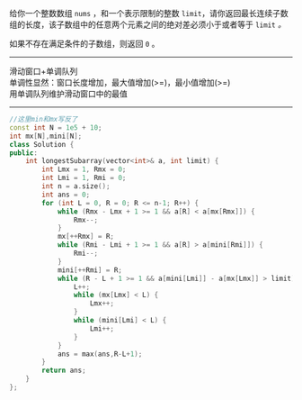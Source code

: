 给你一个整数数组 `nums` ，和一个表示限制的整数 `limit`，请你返回最长连续子数组的长度，该子数组中的任意两个元素之间的绝对差必须小于或者等于 `limit` _。_

如果不存在满足条件的子数组，则返回 `0` 。

---

滑动窗口+单调队列  
单调性显然：窗口长度增加，最大值增加(>=)，最小值增加(>=)  
用单调队列维护滑动窗口中的最值  

---
```cpp
//这里min和mx写反了
const int N = 1e5 + 10;
int mx[N],mini[N];
class Solution {
public:
    int longestSubarray(vector<int>& a, int limit) {
        int Lmx = 1, Rmx = 0;
        int Lmi = 1, Rmi = 0;
        int n = a.size();
        int ans = 0;
        for (int L = 0, R = 0; R <= n-1; R++) {
            while (Rmx - Lmx + 1 >= 1 && a[R] < a[mx[Rmx]]) {
                Rmx--;
            }
            mx[++Rmx] = R;
            while (Rmi - Lmi + 1 >= 1 && a[R] > a[mini[Rmi]]) {
                Rmi--;
            }
            mini[++Rmi] = R;
            while (R - L + 1 >= 1 && a[mini[Lmi]] - a[mx[Lmx]] > limit) {
                L++;
                while (mx[Lmx] < L) {
                    Lmx++;
                }
                while (mini[Lmi] < L) {
                    Lmi++;
                }
            }
            ans = max(ans,R-L+1);
        }
        return ans;
    }
};
```